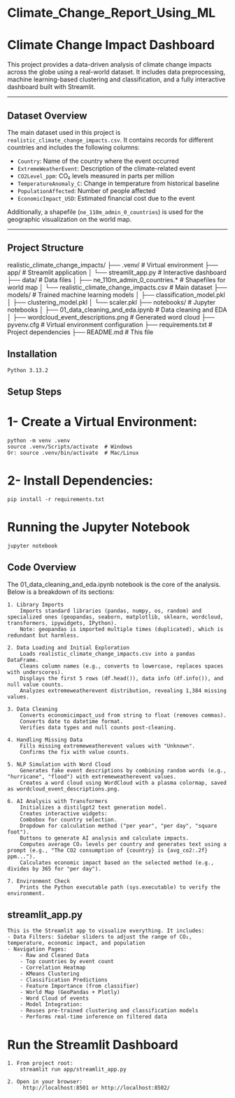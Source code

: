# Climate_Change_Report_Using_ML

# Climate Change Impact Dashboard

This project provides a data-driven analysis of climate change impacts across the globe using a real-world dataset. It includes data preprocessing, machine learning-based clustering and classification, and a fully interactive dashboard built with Streamlit.

---

## Dataset Overview

The main dataset used in this project is `realistic_climate_change_impacts.csv`. It contains records for different countries and includes the following columns:

- `Country`: Name of the country where the event occurred
- `ExtremeWeatherEvent`: Description of the climate-related event
- `CO2Level_ppm`: CO₂ levels measured in parts per million
- `TemperatureAnomaly_C`: Change in temperature from historical baseline
- `PopulationAffected`: Number of people affected
- `EconomicImpact_USD`: Estimated financial cost due to the event

Additionally, a shapefile (`ne_110m_admin_0_countries`) is used for the geographic visualization on the world map.

---

## Project Structure
realistic_climate_change_impacts/
├── .venv/                  # Virtual environment
├── app/                    # Streamlit application
│   └── streamlit_app.py    # Interactive dashboard
├── data/                   # Data files
│   ├── ne_110m_admin_0_countries.*  # Shapefiles for world map
│   └── realistic_climate_change_impacts.csv  # Main dataset
├── models/                 # Trained machine learning models
│   ├── classification_model.pkl
│   ├── clustering_model.pkl
│   └── scaler.pkl
├── notebooks/              # Jupyter notebooks
│   ├── 01_data_cleaning_and_eda.ipynb  # Data cleaning and EDA
│   ├── wordcloud_event_descriptions.png  # Generated word cloud
├── pyvenv.cfg              # Virtual environment configuration
├── requirements.txt        # Project dependencies
├── README.md               # This file


## Installation
    Python 3.13.2

## Setup Steps
# 1- Create a Virtual Environment:
    python -m venv .venv
    source .venv/Scripts/activate  # Windows
    Or: source .venv/bin/activate  # Mac/Linux

# 2- Install Dependencies:
    pip install -r requirements.txt

# Running the Jupyter Notebook
    jupyter notebook



## Code Overview
The 01_data_cleaning_and_eda.ipynb notebook is the core of the analysis. Below is a breakdown of its sections:

    1. Library Imports
        Imports standard libraries (pandas, numpy, os, random) and specialized ones (geopandas, seaborn, matplotlib, sklearn, wordcloud, transformers, ipywidgets, IPython).
        Note: geopandas is imported multiple times (duplicated), which is redundant but harmless.

    2. Data Loading and Initial Exploration
        Loads realistic_climate_change_impacts.csv into a pandas DataFrame.
        Cleans column names (e.g., converts to lowercase, replaces spaces with underscores).
        Displays the first 5 rows (df.head()), data info (df.info()), and null value counts.
        Analyzes extremeweatherevent distribution, revealing 1,384 missing values.

    3. Data Cleaning
        Converts economicimpact_usd from string to float (removes commas).
        Converts date to datetime format.
        Verifies data types and null counts post-cleaning.

    4. Handling Missing Data
        Fills missing extremeweatherevent values with "Unknown".
        Confirms the fix with value counts.

    5. NLP Simulation with Word Cloud
        Generates fake event descriptions by combining random words (e.g., "hurricane", "flood") with extremeweatherevent values.
        Creates a word cloud using WordCloud with a plasma colormap, saved as wordcloud_event_descriptions.png.

    6. AI Analysis with Transformers
        Initializes a distilgpt2 text generation model.
        Creates interactive widgets:
        Combobox for country selection.
        Dropdown for calculation method ("per year", "per day", "square foot").
        Buttons to generate AI analysis and calculate impacts.
        Computes average CO₂ levels per country and generates text using a prompt (e.g., "The CO2 consumption of {country} is {avg_co2:.2f} ppm...").
        Calculates economic impact based on the selected method (e.g., divides by 365 for "per day").

    7. Environment Check
        Prints the Python executable path (sys.executable) to verify the environment.

## streamlit_app.py
    This is the Streamlit app to visualize everything. It includes:
    - Data Filters: Sidebar sliders to adjust the range of CO₂, temperature, economic impact, and population
    - Navigation Pages:
        - Raw and Cleaned Data
        - Top countries by event count
        - Correlation Heatmap
        - KMeans Clustering
        - Classification Predictions
        - Feature Importance (from classifier)
        - World Map (GeoPandas + Plotly)
        - Word Cloud of events
        - Model Integration:
        - Reuses pre-trained clustering and classification models
        - Performs real-time inference on filtered data

# Run the Streamlit Dashboard
    1. From project root:
        streamlit run app/streamlit_app.py

    2. Open in your browser:
         http://localhost:8501 or http://localhost:8502/
